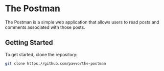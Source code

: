 # The Postman

The Postman is a simple web application that allows users to read posts and comments associated with those posts.

## Getting Started

To get started, clone the repository:

```bash
git clone https://github.com/pavvo/the-postman
```
